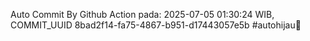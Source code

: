 Auto Commit By Github Action pada: 2025-07-05 01:30:24 WIB, COMMIT_UUID 8bad2f14-fa75-4867-b951-d17443057e5b #autohijau🗿
